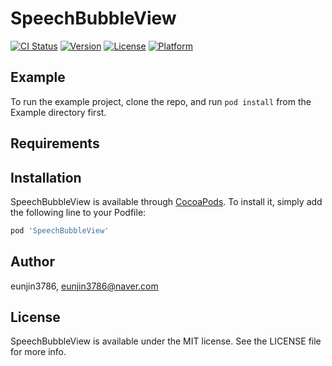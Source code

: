 # SpeechBubbleView

[![CI Status](https://img.shields.io/travis/eunjin3786/SpeechBubbleView.svg?style=flat)](https://travis-ci.org/eunjin3786/SpeechBubbleView)
[![Version](https://img.shields.io/cocoapods/v/SpeechBubbleView.svg?style=flat)](https://cocoapods.org/pods/SpeechBubbleView)
[![License](https://img.shields.io/cocoapods/l/SpeechBubbleView.svg?style=flat)](https://cocoapods.org/pods/SpeechBubbleView)
[![Platform](https://img.shields.io/cocoapods/p/SpeechBubbleView.svg?style=flat)](https://cocoapods.org/pods/SpeechBubbleView)

## Example

To run the example project, clone the repo, and run `pod install` from the Example directory first.

## Requirements

## Installation

SpeechBubbleView is available through [CocoaPods](https://cocoapods.org). To install
it, simply add the following line to your Podfile:

```ruby
pod 'SpeechBubbleView'
```

## Author

eunjin3786, eunjin3786@naver.com

## License

SpeechBubbleView is available under the MIT license. See the LICENSE file for more info.
